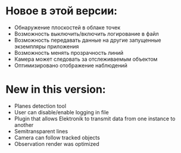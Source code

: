 # Новое в этой версии:
- Обнаружение плоскостей в облаке точек
- Возможность выключить/включить логирование в файл
- Возможность передавать данные на другие запущенные экземпляры приложения
- Возможность менять прозрачность линий
- Камера может следовать за отслеживаемым объектом
- Оптимизировано отображение наблюдений

# New in this version:
- Planes detection tool
- User can disable/enable logging in file
- Plugin that allows Elektronik to transmit data from one instance to another
- Semitransparent lines
- Camera can follow tracked objects
- Observation render was optimized 